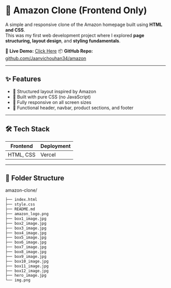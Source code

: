# 🛒 Amazon Clone (Frontend Only)

A simple and responsive clone of the Amazon homepage built using **HTML and CSS**.  
This was my first web development project where I explored **page structuring, layout design**, and **styling fundamentals**.

🔗 **Live Demo:** [Click Here](https://amazon-flax-eight.vercel.app)
📦 **GitHub Repo:** [github.com/Jaanvichouhan34/amazon](https://github.com/Jaanvichouhan34/amazon)

---

## ✨ Features

- 🧱 Structured layout inspired by Amazon
- 🎨 Built with pure CSS (no JavaScript)
- 📱 Fully responsive on all screen sizes
- 🧭 Functional header, navbar, product sections, and footer

---

## 🛠️ Tech Stack

| Frontend  | Deployment |
|-----------|------------|
| HTML, CSS | Vercel     |

---


## 📁 Folder Structure

amazon-clone/
```bash
├── index.html
├── style.css
├── README.md
├── amazon_logo.png
├── box1_image.jpg
├── box2_image.jpg
├── box3_image.jpg
├── box4_image.jpg
├── box5_image.jpg
├── box6_image.jpg
├── box7_image.jpg
├── box8_image.jpg
├── box9_image.jpg
├── box10_image.jpg
├── box11_image.jpg
├── box12_image.jpg
├── hero_image.jpg
└── img.png
```





